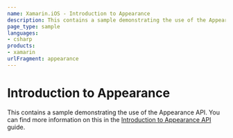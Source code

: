 ```yaml
---
name: Xamarin.iOS - Introduction to Appearance
description: This contains a sample demonstrating the use of the Appearance API. You can find more information on this in the Introduction to Appearance API...
page_type: sample
languages:
- csharp
products:
- xamarin
urlFragment: appearance
---
```

# Introduction to Appearance

This contains a sample demonstrating the use of the Appearance API. You can find more information on this in the [Introduction to Appearance API](https://docs.microsoft.com/xamarin/ios/user-interface/ios-ui/introduction-to-the-appearance-api/) guide.
